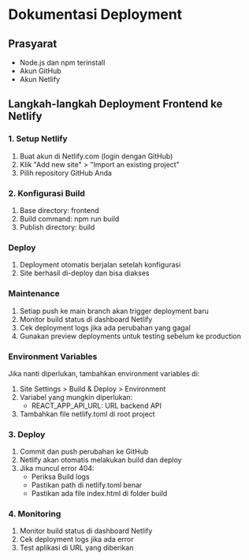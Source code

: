 # Dokumentasi Deployment

## Prasyarat
- Node.js dan npm terinstall
- Akun GitHub
- Akun Netlify

## Langkah-langkah Deployment Frontend ke Netlify

### 1. Setup Netlify
1. Buat akun di Netlify.com (login dengan GitHub)
2. Klik "Add new site" > "Import an existing project"
3. Pilih repository GitHub Anda

### 2. Konfigurasi Build
1. Base directory: frontend
2. Build command: npm run build
3. Publish directory: build

### Deploy
1. Deployment otomatis berjalan setelah konfigurasi
2. Site berhasil di-deploy dan bisa diakses

### Maintenance
1. Setiap push ke main branch akan trigger deployment baru
2. Monitor build status di dashboard Netlify
3. Cek deployment logs jika ada perubahan yang gagal
4. Gunakan preview deployments untuk testing sebelum ke production

### Environment Variables
Jika nanti diperlukan, tambahkan environment variables di:
1. Site Settings > Build & Deploy > Environment
2. Variabel yang mungkin diperlukan:
   - REACT_APP_API_URL: URL backend API
4. Tambahkan file netlify.toml di root project

### 3. Deploy
1. Commit dan push perubahan ke GitHub
2. Netlify akan otomatis melakukan build dan deploy
3. Jika muncul error 404:
   - Periksa Build logs
   - Pastikan path di netlify.toml benar
   - Pastikan ada file index.html di folder build

### 4. Monitoring
1. Monitor build status di dashboard Netlify
2. Cek deployment logs jika ada error
3. Test aplikasi di URL yang diberikan